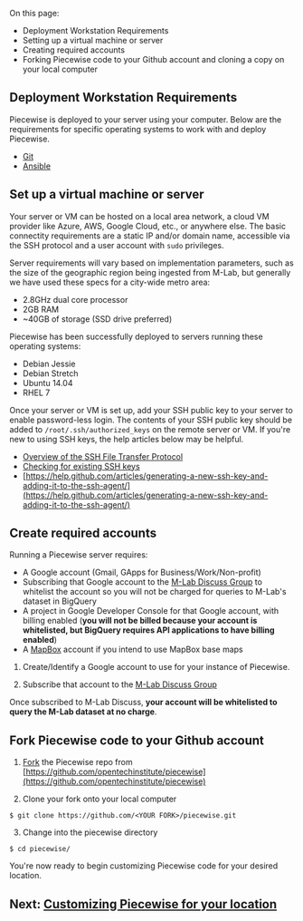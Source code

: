 On this page: 

* Deployment Workstation Requirements
* Setting up a virtual machine or server
* Creating required accounts
* Forking Piecewise code to your Github account and cloning a copy on your local computer

## Deployment Workstation Requirements

Piecewise is deployed to your server using your computer. Below are the requirements for specific operating systems to work with and deploy Piecewise.

* [Git](https://git-scm.com/book/en/v2/Getting-Started-Installing-Git)
* [Ansible](https://docs.ansible.com/ansible/intro_installation.html#installing-the-control-machine)

## Set up a virtual machine or server

Your server or VM can be hosted on a local area network, a cloud VM provider like Azure, AWS, Google Cloud, etc., or anywhere else. The basic connectity requirements are a static IP and/or domain name, accessible via the SSH protocol and a user account with `sudo` privileges. 

Server requirements will vary based on implementation parameters, such as the size of the geographic region being ingested from M-Lab, but generally we have used these specs for a city-wide metro area:

* 2.8GHz dual core processor
* 2GB RAM
* ~40GB of storage (SSD drive preferred)

Piecewise has been successfully deployed to servers running these operating systems:

* Debian Jessie
* Debian Stretch
* Ubuntu 14.04
* RHEL 7

Once your server or VM is set up, add your SSH public key to your server to enable password-less login. The contents of your SSH public key should be added to `/root/.ssh/authorized_keys` on the remote server or VM. If you're new to using SSH keys, the help articles below may be helpful.

* [Overview of the SSH File Transfer Protocol](https://en.wikipedia.org/wiki/SSH_File_Transfer_Protocol) 
* [Checking for existing SSH keys](https://help.github.com/articles/checking-for-existing-ssh-keys/)
* [https://help.github.com/articles/generating-a-new-ssh-key-and-adding-it-to-the-ssh-agent/](https://help.github.com/articles/generating-a-new-ssh-key-and-adding-it-to-the-ssh-agent/)

## Create required accounts

Running a Piecewise server requires: 

* A Google account (Gmail, GApps for Business/Work/Non-profit)
* Subscribing that Google account to the [M-Lab Discuss Group](https://groups.google.com/a/measurementlab.net/forum/#!forum/discuss) to whitelist the account so you will not be charged for queries to M-Lab's dataset in BigQuery
* A project in Google Developer Console for that Google account, with billing enabled 
(**you will not be billed because your account is whitelisted, but BigQuery requires API applications to have billing enabled**)
* A [MapBox](https://www.mapbox.com/) account if you intend to use MapBox base maps

1. Create/Identify a Google account to use for your instance of Piecewise.

2. Subscribe that account to the [M-Lab Discuss Group](https://groups.google.com/a/measurementlab.net/forum/#!forum/discuss)

Once subscribed to M-Lab Discuss, **your account will be whitelisted to query the M-Lab dataset at no charge**.

## Fork Piecewise code to your Github account

1. [Fork](https://help.github.com/articles/fork-a-repo/) the Piecewise repo from [https://github.com/opentechinstitute/piecewise](https://github.com/opentechinstitute/piecewise)

2. Clone your fork onto your local computer

```$ git clone https://github.com/<YOUR FORK>/piecewise.git```

3. Change into the piecewise directory

```$ cd piecewise/```

You're now ready to begin customizing Piecewise code for your desired location. 

## Next: [Customizing Piecewise for your location](config.md)
